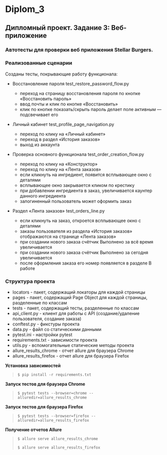 # Diplom_3

## Дипломный проект. Задание 3: Веб-приложение

### Автотесты для проверки веб приложения Stellar Burgers.

### Реализованные сценарии

Созданы тесты, покрывающие работу функционала:

- Восстановление пароля test_restore_password_flow.py
  - переход на страницу восстановления пароля по кнопке «Восстановить пароль»
  - ввод почты и клик по кнопке «Восстановить»
  - клик по кнопке показать/скрыть пароль делает поле активным — подсвечивает его

- Личный кабинет test_profile_page_navigation.py
  - переход по клику на «Личный кабинет»
  - переход в раздел «История заказов»
  - выход из аккаунта

- Проверка основного функционала test_order_creation_flow.py
  - переход по клику на «Конструктор»
  - переход по клику на «Лента заказов»
  - если кликнуть на ингредиент, появится всплывающее окно с деталями
  - всплывающее окно закрывается кликом по крестику
  - при добавлении ингредиента в заказ, увеличивается каунтер данного ингредиента
  - залогиненный пользователь может оформить заказ

- Раздел «Лента заказов» test_orders_line.py
  - если кликнуть на заказ, откроется всплывающее окно с деталями
  - заказы пользователя из раздела «История заказов» отображаются на странице «Лента заказов»
  - при создании нового заказа счётчик Выполнено за всё время увеличивается
  - при создании нового заказа счётчик Выполнено за сегодня увеличивается
  - после оформления заказа его номер появляется в разделе В работе

### Структура проекта

- locators - пакет, содержащий локаторы для каждой страницы
- pages - пакет, содержащий Page Object для каждой страницы, разделенные по классам
- tests - пакет, содержащий тесты, разделенные по классам
- api_client.py - клиент для работы с API (создание/удаление пользователя, создание заказа)
- conftest.py - фикстуры проекта
- data.py - файл со статическими данными
- pytest.ini - настройки pytest
- requirements.txt - зависимости проекта
- utils.py - вспомогательные статические методы проекта
- allure_results_chrome - отчет allure для браузера Chrome
- allure_results_firefox - отчет allure для браузера Firefox

**Установка зависимостей**

> `$ pip install -r requirements.txt`

**Запуск тестов для браузера Chrome**

> `$ pytest tests --browser=chrome --alluredir=allure_results_chrome`

**Запуск тестов для браузера Firefox**

> `$ pytest tests --browser=firefox --alluredir=allure_results_firefox`

**Получение отчетов Allure**

> `$ allure serve allure_results_chrome`
> 
> `$ allure serve allure_results_firefox`